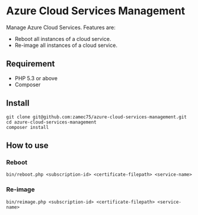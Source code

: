 # Azure Cloud Services Management
Manage Azure Cloud Services.
Features are:
* Reboot all instances of a cloud service.
* Re-image all instances of a cloud service.

## Requirement
* PHP 5.3 or above
* Composer

## Install
```
git clone git@github.com:zamec75/azure-cloud-services-management.git
cd azure-cloud-services-management
composer install
```

## How to use
### Reboot
```
bin/reboot.php <subscription-id> <certificate-filepath> <service-name>
```

### Re-image
```
bin/reimage.php <subscription-id> <certificate-filepath> <service-name>
```
